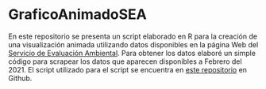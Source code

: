# GraficoAnimadoSEA

En este repositorio se presenta un script elaborado en R para la creación de una visualización animada utilizando datos disponibles en la página Web del [Servicio de Evaluación Ambiental](https://www.sea.gob.cl/). Para obtener los datos elaboré un simple código para scrapear los datos que aparecen disponibles a Febrero del 2021. El script utilizado para el script se encuentra en [este repositorio](https://github.com/victor64bm/WebScraping-SEA) en Github.
